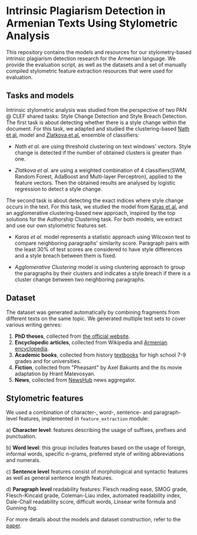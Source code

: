 # Intrinsic Plagiarism Detection in Armenian Texts Using Stylometric Analysis

This repository contains the models and resources for our stylometry-based intrinsic plagiarism detection research for the Armenian language. We provide the evaluation script, as well as the datasets and a set of manually compiled stylometric feature extraction resources that were used for evaluation.

## Tasks and models

Intrinsic stylometric analysis was studied from the perspective of two PAN @ CLEF shared tasks: Style Change Detection and Style Breach Detection. The first task is about detecting whether there is a style change within the document. For this task, we adapted and studied the clustering-based [Nath et al.](http://ceur-ws.org/Vol-2380/paper_163.pdf) model and [Zlatkova et al.](http://ceur-ws.org/Vol-2125/paper_142.pdf) ensemble of classifiers:

- _Nath et al._ are using threshold clustering on text windows' vectors. Style change is detected if the number of obtained clusters is greater than one.

- _Zlatkova et al._ are using a weighted combination of 4 classifiers(SWM, Random Forest, AdaBoost and Multi-layer Perceptron), applied to the feature vectors. Then the obtained results are analysed by logistic regression to detect a style change.

The second task is about detecting the exact indices where style change occurs in the text. For this task, we studied the model from [Karas et al.](http://ceur-ws.org/Vol-1866/paper_133.pdf) and an agglomerative clustering-based new approach, inspired by the top solutions for the Authorship Clustering task. For both models, we extract and use our own stylometric features set.

- _Karas et al._ model represents a statistic approach using Wilcoxon test to compare neighboring paragraphs' similarity score. Paragraph pairs with the least 30% of test scores are considered to have style differences and a style breach between them is fixed.

- _Agglomerative Clustering_ model is using clustering approach to group the paragraphs by their clusters and indicates a style breach if there is a cluster change between two neighboring paragraphs. 

## Dataset

The dataset was generated automatically by combining fragments from different texts on the same topic. We generated multiple test sets to cover various writing genres:

1. **PhD theses**, collected from [the official website](http://etd.asj-oa.am/).
2. **Encyclopedic articles**, collected from Wikipedia and [Armenian encyclopedia](http://www.encyclopedia.am/).
3. **Academic books**, collected from history [textbooks](https://lib.armedu.am/) for high school 7-9 grades and for universities.
4. **Fiction**, collected from "Pheasant" by Axel Bakunts and the its movie adaptation by Hrant Matevosyan.
5. **News**, collected from [NewsHub](https://newshub.am/) news aggregator.

## Stylometric features

We used a combination of character-, word-, sentence- and paragraph-level features, implemented in `feature_extraction` module:

a) **Character level**: features describing the usage of suffixes, prefixes and punctuation. 

b) **Word level**: this group includes features based on the usage of foreign, informal words, specific n-grams, preferred style of writing abbreviations and numerals.

c) **Sentence level** features consist of morphological and syntactic features as well as general sentence length features.

d) **Paragraph level** readability features: Flesch reading ease, SMOG grade, Flesch-Kincaid grade, Coleman-Liau index, automated readability index, Dale-Chall readability score, difficult words, Linsear write formula and Gunning fog.

For more details about the models and dataset construction, refer to the [paper](https://doi.org/10.15514/ISPRAS-2021-33(1)-14).
